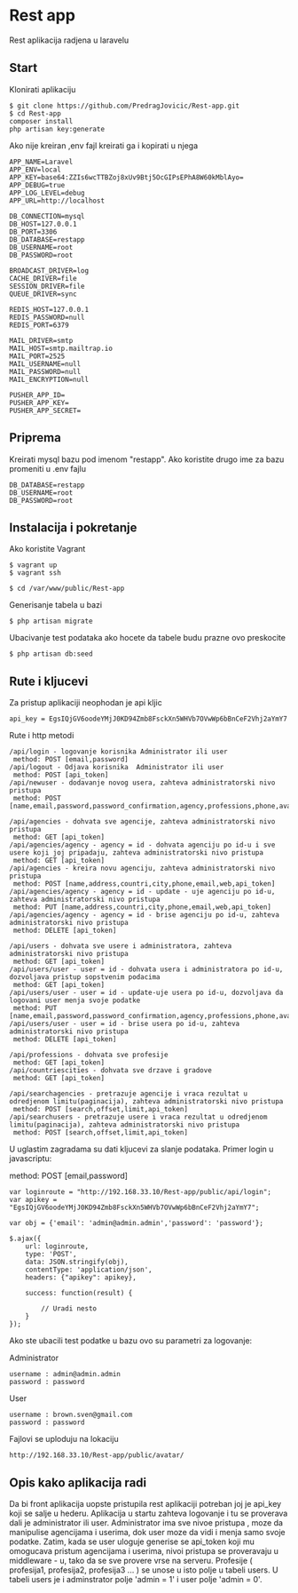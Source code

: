 # Rest app

Rest aplikacija radjena u laravelu

## Start

Klonirati aplikaciju

```
$ git clone https://github.com/PredragJovicic/Rest-app.git
$ cd Rest-app
composer install
php artisan key:generate
```

Ako nije kreiran ,env fajl kreirati ga i kopirati u njega

```
APP_NAME=Laravel
APP_ENV=local
APP_KEY=base64:ZZIs6wcTTBZoj8xUv9Btj5OcGIPsEPhA8W60kMblAyo=
APP_DEBUG=true
APP_LOG_LEVEL=debug
APP_URL=http://localhost

DB_CONNECTION=mysql
DB_HOST=127.0.0.1
DB_PORT=3306
DB_DATABASE=restapp
DB_USERNAME=root
DB_PASSWORD=root

BROADCAST_DRIVER=log
CACHE_DRIVER=file
SESSION_DRIVER=file
QUEUE_DRIVER=sync

REDIS_HOST=127.0.0.1
REDIS_PASSWORD=null
REDIS_PORT=6379

MAIL_DRIVER=smtp
MAIL_HOST=smtp.mailtrap.io
MAIL_PORT=2525
MAIL_USERNAME=null
MAIL_PASSWORD=null
MAIL_ENCRYPTION=null

PUSHER_APP_ID=
PUSHER_APP_KEY=
PUSHER_APP_SECRET=
```

## Priprema

Kreirati mysql bazu pod imenom "restapp".
Ako koristite drugo ime za bazu promeniti u .env fajlu

```
DB_DATABASE=restapp
DB_USERNAME=root
DB_PASSWORD=root
```

## Instalacija i pokretanje

Ako koristite Vagrant

```
$ vagrant up
$ vagrant ssh

$ cd /var/www/public/Rest-app
```

Generisanje tabela u bazi

```
$ php artisan migrate
```

Ubacivanje test podataka ako hocete da tabele budu prazne ovo preskocite

```
$ php artisan db:seed
```

## Rute i kljucevi

Za pristup aplikaciji neophodan je api kljic

```
api_key = EgsIQjGV6oodeYMjJ0KD94Zmb8FsckXn5WHVb7OVwWp6bBnCeF2Vhj2aYmY7
```

Rute i http metodi 

```
/api/login - logovanje korisnika Administrator ili user
 method: POST [email,password] 
/api/logout - Odjava korisnika  Administrator ili user 
 method: POST [api_token] 
/api/newuser - dodavanje novog usera, zahteva administratorski nivo pristupa 
 method: POST [name,email,password,password_confirmation,agency,professions,phone,avatar,api_token] 
  
/api/agencies - dohvata sve agencije, zahteva administratorski nivo pristupa
 method: GET [api_token] 
/api/agencies/agency - agency = id - dohvata agenciju po id-u i sve usere koji joj pripadaju, zahteva administratorski nivo pristupa 
 method: GET [api_token] 
/api/agencies - kreira novu agenciju, zahteva administratorski nivo pristupa 
 method: POST [name,address,countri,city,phone,email,web,api_token] 
/api/agencies/agency - agency = id - update - uje agenciju po id-u, zahteva administratorski nivo pristupa 
 method: PUT [name,address,countri,city,phone,email,web,api_token] 
/api/agencies/agency - agency = id - brise agenciju po id-u, zahteva administratorski nivo pristupa 
 method: DELETE [api_token] 
  
/api/users - dohvata sve usere i administratora, zahteva administratorski nivo pristupa 
 method: GET [api_token] 
/api/users/user - user = id - dohvata usera i administratora po id-u, dozvoljava pristup sopstvenim podacima 
 method: GET [api_token] 
/api/users/user - user = id - update-uje usera po id-u, dozvoljava da logovani user menja svoje podatke 
 method: PUT [name,email,password,password_confirmation,agency,professions,phone,avatar,api_token] 
/api/users/user - user = id - brise usera po id-u, zahteva administratorski nivo pristupa 
 method: DELETE [api_token] 
  
/api/professions - dohvata sve profesije 
 method: GET [api_token] 
/api/countriescities - dohvata sve drzave i gradove 
 method: GET [api_token] 
 
/api/searchagencies - pretrazuje agencije i vraca rezultat u odredjenom limitu(paginacija), zahteva administratorski nivo pristupa 
 method: POST [search,offset,limit,api_token] 
/api/searchusers - pretrazuje usere i vraca rezultat u odredjenom limitu(paginacija), zahteva administratorski nivo pristupa 
 method: POST [search,offset,limit,api_token] 
```  
  
U uglastim zagradama su dati kljucevi za slanje podataka. Primer login u javascriptu:

method: POST [email,password] 

```
var loginroute = "http://192.168.33.10/Rest-app/public/api/login";
var apikey = "EgsIQjGV6oodeYMjJ0KD94Zmb8FsckXn5WHVb7OVwWp6bBnCeF2Vhj2aYmY7";

var obj = {'email': 'admin@admin.admin','password': 'password'};

$.ajax({
    url: loginroute,
    type: 'POST',
	data: JSON.stringify(obj),
	contentType: 'application/json',
	headers: {"apikey": apikey},
	
    success: function(result) {
			
		// Uradi nesto
    }
});
```
  
Ako ste ubacili test podatke u bazu ovo su parametri za logovanje:

Administrator  

```
username : admin@admin.admin
password : password
```

User

```
username : brown.sven@gmail.com
password : password
```

Fajlovi se uploduju na lokaciju

```
http://192.168.33.10/Rest-app/public/avatar/
```
 
## Opis kako aplikacija radi

Da bi front aplikacija uopste pristupila rest aplikaciji potreban joj je api_key koji se salje u hederu.
Aplikacija u startu zahteva logovanje i tu se proverava dali je administrator ili user. Administrator ima sve nivoe pristupa
, moze da manipulise agencijama i userima, dok user moze da vidi i menja samo svoje podatke.
Zatim, kada se user uloguje generise se api_token koji mu omogucava pristum agencijama i userima, nivoi pristupa se proveravaju
u middleware - u, tako da se sve provere vrse na serveru. 
Profesije ( profesija1, profesija2, profesija3 ... ) se unose u isto polje u tabeli users.
U tabeli users je i adminstrator polje 'admin = 1' i user polje 'admin = 0'.

